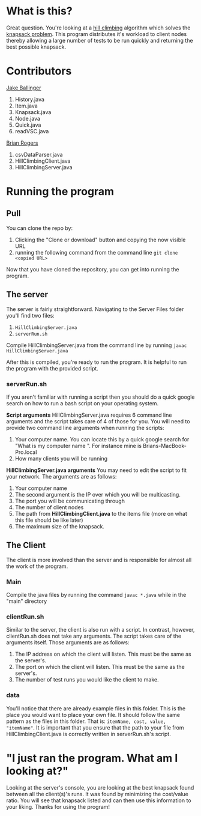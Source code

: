 # What is this? #

Great question. You're looking at a [hill climbing](https://en.wikipedia.org/wiki/Hill_climbing) algorithm which solves the [knapsack problem](https://en.wikipedia.org/wiki/Knapsack_problem). This program distributes it's workload to client nodes thereby allowing a large number of tests to be run quickly and returning the best possible knapsack.

# Contributors #

[Jake Ballinger](http://ballingerj.github.io/)
1. History.java
2. Item.java
3. Knapsack.java
4. Node.java
5. Quick.java
6. readVSC.java

[Brian Rogers](brianjmrogers.github.io)
1. csvDataParser.java
2. HillClimbingClient.java
3. HillClimbingServer.java

# Running the program #

## Pull ##

You can clone the repo by:
1. Clicking the "Clone or download" button and copying the now visible URL
2. running the following command from the command line ```git clone <copied URL> ```

Now that you have cloned the repository, you can get into running the program.

## The server ##

The server is fairly straightforward. Navigating to the Server Files folder you'll find two files:

1. ```HillClimbingServer.java```
2. ```serverRun.sh```

Compile HillClimbingServer.java from the command line by running ```javac HillClimbingServer.java```

After this is compiled, you're ready to run the program. It is helpful to run the program with the provided script.

### serverRun.sh ###

If you aren't familiar with running a script then you should do a quick google search on how to run a bash script on your operating system.


**Script arguments**
HillClimbingServer.java requires 6 command line arguments and the script takes care of 4 of those for you. You will need to provide two command line arguments when running the scripts:

1. Your computer name. You can locate this by a quick google search for "What is my computer name <myComputer>". For instance mine is Brians-MacBook-Pro.local
2. How many clients you will be running

**HillClimbingServer.java arguments**
You may need to edit the script to fit your network. The arguments are as follows:

1. Your computer name
2. The second argument is the IP over which you will be multicasting.
3. The port you will be communicating through
4. The number of client nodes
5. The path from **HillClimbingClient.java** to the items file (more on what this file should be like later)
6. The maximum size of the knapsack.

## The Client ##

The client is more involved than the server and is responsible for almost all the work of the program.

### Main ###

Compile the java files by running the command ``` javac *.java ``` while in the "main" directory

### clientRun.sh ###

Similar to the server, the client is also run with a script. In contrast, however, clientRun.sh does not take any arguments. The script takes care of the arguments itself. Those arguments are as follows:
1. The IP address on which the client will listen. This must be the same as the server's.
2. The port on which the client will listen. This must be the same as the server's.
3. The number of test runs you would like the client to make.

### data ###

You'll notice that there are already example files in this folder. This is the place you would want to place your own file. It should follow the same pattern as the files in this folder. That is: ``` itemName, cost, value, "itemName" ```. It is important that you ensure that the path to your file from HillClimbingClient.java is correctly written in serverRun.sh's script.

# "I just ran the program. What am I looking at?" #

Looking at the server's console, you are looking at the best knapsack found between all the client(s)'s runs. It was found by minimizing the cost/value ratio. You will see that knapsack listed and can then use this information to your liking. Thanks for using the program!
